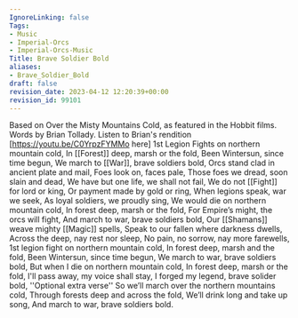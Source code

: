 ```yaml
---
IgnoreLinking: false
Tags:
- Music
- Imperial-Orcs
- Imperial-Orcs-Music
Title: Brave Soldier Bold
aliases:
- Brave_Soldier_Bold
draft: false
revision_date: 2023-04-12 12:20:39+00:00
revision_id: 99101
---
```


Based on Over the Misty Mountains Cold, as featured in the Hobbit films.
Words by Brian Tollady.
Listen to Brian's rendition [https://youtu.be/C0YrpzFYMMo here]
1st Legion Fights on northern mountain cold,
In [[Forest]] deep, marsh or the fold,
Been Wintersun, since time begun,
We march to [[War]], brave soldiers bold,
Orcs stand clad in ancient plate and mail,
Foes look on, faces pale,
Those foes we dread, soon slain and dead,
We have but one life, we shall not fail,
We do not [[Fight]] for lord or king,
Or payment made by gold or ring,
When legions speak, war we seek,
As loyal soldiers, we proudly sing,
We would die on northern mountain cold,
In forest deep, marsh or the fold,
For Empire’s might, the orcs will fight,
And march to war, brave soldiers bold,
Our [[Shamans]] weave mighty [[Magic]] spells,
Speak to our fallen where darkness dwells,
Across the deep, nay rest nor sleep,
No pain, no sorrow, nay more farewells,
1st legion fight on northern mountain cold,
In forest deep, marsh and the fold,
Been Wintersun, since time begun,
We march to war, brave soldiers bold,
But when I die on northern mountain cold,
In forest deep, marsh or the fold,
I'll pass away, my voice shall stay,
I forged my legend, brave solider bold,
''Optional extra verse''
So we’ll march over the northern mountains cold,
Through forests deep and across the fold,
We’ll drink long and take up song,
And march to war, brave soldiers bold.